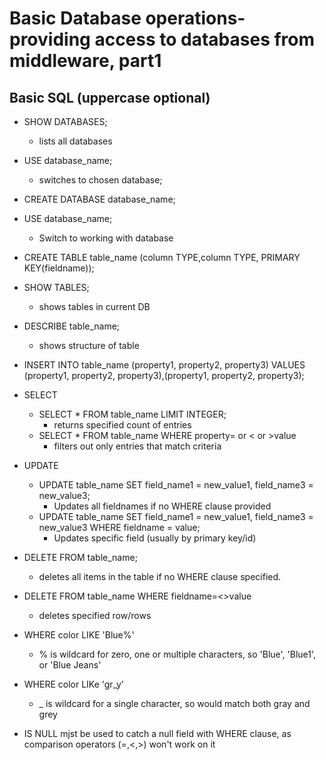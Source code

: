 # Basic Database operations-providing access to databases from middleware, part1
## Basic SQL (uppercase optional)
- SHOW DATABASES;
    - lists all databases
- USE database_name;
    - switches to chosen database;
- CREATE DATABASE database_name;
- USE database_name;
    - Switch to working with database
- CREATE TABLE table_name (column TYPE,column TYPE, PRIMARY KEY(fieldname));
- SHOW TABLES; 
    - shows tables in current DB
- DESCRIBE table_name;
    - shows structure of table
- INSERT INTO table_name (property1, property2, property3) VALUES (property1, property2, property3),(property1, property2, property3);
- SELECT
    - SELECT * FROM table_name LIMIT INTEGER;
        - returns specified count of entries
    - SELECT * FROM table_name WHERE property= or < or >value
        - filters out only entries that match criteria
- UPDATE 
    - UPDATE table_name SET field_name1 = new_value1, field_name3 = new_value3;
        - Updates all fieldnames if no WHERE clause provided
    - UPDATE table_name SET field_name1 = new_value1, field_name3 = new_value3 WHERE fieldname = value;
        - Updates specific field (usually by primary key/id)

- DELETE FROM table_name;
    - deletes all items in the table if no WHERE clause specified.
- DELETE FROM table_name WHERE fieldname=<>value
    - deletes specified row/rows
- WHERE color LIKE 'Blue%'
    - % is wildcard for zero, one or multiple characters, so 'Blue', 'Blue1', or 'Blue Jeans'
- WHERE color LIKe 'gr_y'
    - _ is wildcard for a single character, so would match both gray and grey
- IS NULL mjst be used to catch a null field with WHERE clause, as comparison operators (=,<,>) won't work on it
